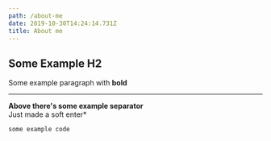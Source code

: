 ```yaml
---
path: /about-me
date: 2019-10-30T14:24:14.731Z
title: About me
---
```

## Some Example H2

Some example paragraph with **bold**

****

**Above there's some example separator** \
Just made a soft enter*

```
some example code
```

